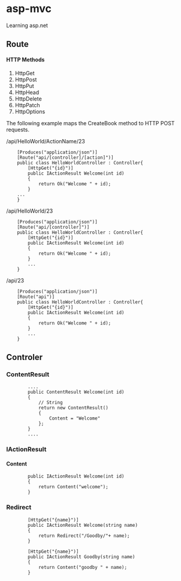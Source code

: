 # asp-mvc
Learning asp.net
## Route
#### HTTP Methods
1. HttpGet
2. HttpPost
3. HttpPut
4. HttpHead
5. HttpDelete
6. HttpPatch
7. HttpOptions

The following example maps the CreateBook method to HTTP POST requests.

/api/HelloWorld/ActionName/23
```
    [Produces("application/json")]
    [Route("api/[controller]/[action]")]
    public class HelloWorldController : Controller{
        [HttpGet("{id}")]
        public IActionResult Welcome(int id)
        {
            return Ok("Welcome " + id);
        }
    ...
    }
 ```
/api/HelloWorld/23
```
    [Produces("application/json")]
    [Route("api/[controller]")]
    public class HelloWorldController : Controller{
        [HttpGet("{id}")]
        public IActionResult Welcome(int id)
        {
            return Ok("Welcome " + id);
        }
        ...
    }
 ```
 /api/23
```
    [Produces("application/json")]
    [Route("api")]
    public class HelloWorldController : Controller{
        [HttpGet("{id}")]
        public IActionResult Welcome(int id)
        {
            return Ok("Welcome " + id);
        }
        ...
    }
 ```
 
## Controler

###  ContentResult
```
        ....
        public ContentResult Welcome(int id)
        {
            // String 
            return new ContentResult()
            {
                Content = "Welcome"
            };
        }
        ....
```
### IActionResult
#### Content
```
        public IActionResult Welcome(int id)
        {
            return Content("welcome");
        }
```
### Redirect
```
        [HttpGet("{name}")]
        public IActionResult Welcome(string name)
        {
            return Redirect("/Goodby/"+ name);
        }

        [HttpGet("{name}")]
        public IActionResult Goodby(string name)
        {
            return Content("goodby " + name);
        }
```
